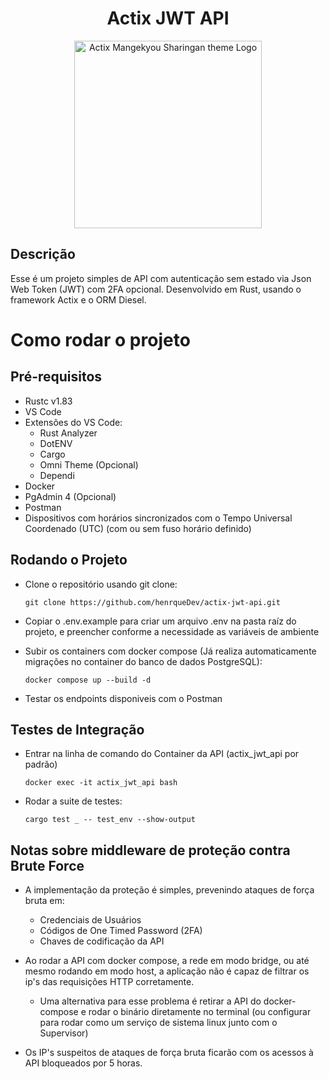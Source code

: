 <h1 align="center">Actix JWT API</h1>
<p align="center">
    <img src="https://github.com/user-attachments/assets/322c45a8-5e6e-4581-8042-5f2433263586" width="300px" height="300px"  alt="Actix Mangekyou Sharingan theme Logo" />
</p>

## Descrição
Esse é um projeto simples de API com autenticação sem estado via Json Web Token (JWT) com 2FA opcional. Desenvolvido em Rust, usando o framework Actix e o ORM Diesel.
# Como rodar o projeto
## Pré-requisitos
- Rustc v1.83
- VS Code
- Extensões do VS Code:
    - Rust Analyzer
    - DotENV
    - Cargo
    - Omni Theme (Opcional)
    - Dependi
- Docker
- PgAdmin 4 (Opcional)
- Postman
- Dispositivos com horários sincronizados com o Tempo Universal Coordenado (UTC) (com ou sem fuso horário definido)

## Rodando o Projeto
- Clone o repositório usando git clone:
    ```shell
    git clone https://github.com/henrqueDev/actix-jwt-api.git
    ```

- Copiar o .env.example para criar um arquivo .env na pasta raíz do projeto, e preencher conforme a necessidade as variáveis de ambiente
- Subir os containers com docker compose (Já realiza automaticamente migrações no container do banco de dados PostgreSQL):
  ```shell
  docker compose up --build -d
  ```
- Testar os endpoints disponiveis com o Postman

## Testes de Integração
- Entrar na linha de comando do Container da API (actix_jwt_api por padrão)
    ```shell
    docker exec -it actix_jwt_api bash
    ```

- Rodar a suite de testes:
    ```shell
    cargo test _ -- test_env --show-output
    ```

## Notas sobre middleware de proteção contra Brute Force

- A implementação da proteção é simples, prevenindo ataques de força bruta em:
    - Credenciais de Usuários
    - Códigos de One Timed Password (2FA)
    - Chaves de codificação da API

- Ao rodar a API com docker compose, a rede em modo bridge, ou até mesmo rodando em modo host, a aplicação não é capaz de filtrar os ip's das requisições HTTP corretamente.

    - Uma alternativa para esse problema é retirar a API do docker-compose e rodar o binário diretamente no terminal (ou configurar para rodar como um serviço de sistema linux junto com o Supervisor)

- Os IP's suspeitos de ataques de força bruta ficarão com os acessos à API bloqueados por 5 horas.